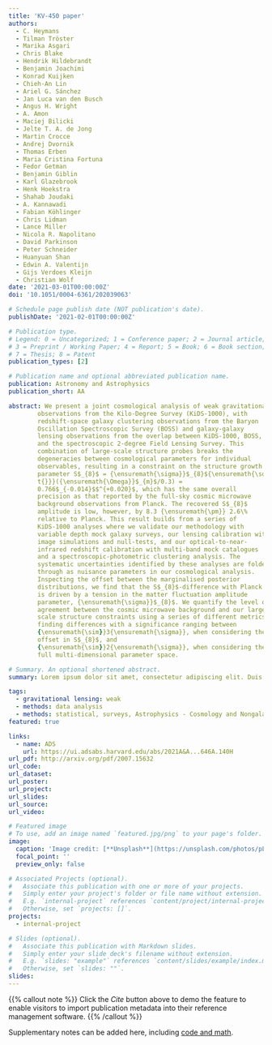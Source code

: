 ```yaml
---
title: 'KV-450 paper'
authors:
  - C. Heymans
  - Tilman Tröster
  - Marika Asgari
  - Chris Blake
  - Hendrik Hildebrandt
  - Benjamin Joachimi
  - Konrad Kuijken
  - Chieh-An Lin
  - Ariel G. Sánchez
  - Jan Luca van den Busch
  - Angus H. Wright
  - A. Amon
  - Maciej Bilicki
  - Jelte T. A. de Jong
  - Martin Crocce
  - Andrej Dvornik
  - Thomas Erben
  - Maria Cristina Fortuna
  - Fedor Getman
  - Benjamin Giblin
  - Karl Glazebrook
  - Henk Hoekstra
  - Shahab Joudaki
  - A. Kannawadi
  - Fabian Köhlinger
  - Chris Lidman
  - Lance Miller
  - Nicola R. Napolitano
  - David Parkinson
  - Peter Schneider
  - Huanyuan Shan
  - Edwin A. Valentijn
  - Gijs Verdoes Kleijn
  - Christian Wolf
date: '2021-03-01T00:00:00Z'
doi: '10.1051/0004-6361/202039063'

# Schedule page publish date (NOT publication's date).
publishDate: '2021-02-01T00:00:00Z'

# Publication type.
# Legend: 0 = Uncategorized; 1 = Conference paper; 2 = Journal article;
# 3 = Preprint / Working Paper; 4 = Report; 5 = Book; 6 = Book section;
# 7 = Thesis; 8 = Patent
publication_types: [2]

# Publication name and optional abbreviated publication name.
publication: Astronomy and Astrophysics
publication_short: AA

abstract: We present a joint cosmological analysis of weak gravitational lensing
        observations from the Kilo-Degree Survey (KiDS-1000), with
        redshift-space galaxy clustering observations from the Baryon
        Oscillation Spectroscopic Survey (BOSS) and galaxy-galaxy
        lensing observations from the overlap between KiDS-1000, BOSS,
        and the spectroscopic 2-degree Field Lensing Survey. This
        combination of large-scale structure probes breaks the
        degeneracies between cosmological parameters for individual
        observables, resulting in a constraint on the structure growth
        parameter S$_{8}$ = {\ensuremath{\sigma}}$_{8}${\ensuremath{\sqr
        t{}}}({\ensuremath{\Omega}}$_{m}$/0.3) =
        0.766$_{-0.014}$$^{+0.020}$, which has the same overall
        precision as that reported by the full-sky cosmic microwave
        background observations from Planck. The recovered S$_{8}$
        amplitude is low, however, by 8.3 {\ensuremath{\pm}} 2.6\%
        relative to Planck. This result builds from a series of
        KiDS-1000 analyses where we validate our methodology with
        variable depth mock galaxy surveys, our lensing calibration with
        image simulations and null-tests, and our optical-to-near-
        infrared redshift calibration with multi-band mock catalogues
        and a spectroscopic-photometric clustering analysis. The
        systematic uncertainties identified by these analyses are folded
        through as nuisance parameters in our cosmological analysis.
        Inspecting the offset between the marginalised posterior
        distributions, we find that the S$_{8}$-difference with Planck
        is driven by a tension in the matter fluctuation amplitude
        parameter, {\ensuremath{\sigma}}$_{8}$. We quantify the level of
        agreement between the cosmic microwave background and our large-
        scale structure constraints using a series of different metrics,
        finding differences with a significance ranging between
        {\ensuremath{\sim}}3{\ensuremath{\sigma}}, when considering the
        offset in S$_{8}$, and
        {\ensuremath{\sim}}2{\ensuremath{\sigma}}, when considering the
        full multi-dimensional parameter space.

# Summary. An optional shortened abstract.
summary: Lorem ipsum dolor sit amet, consectetur adipiscing elit. Duis posuere tellus ac convallis placerat. Proin tincidunt magna sed ex sollicitudin condimentum.

tags:
  - gravitational lensing: weak
  - methods: data analysis
  - methods: statistical, surveys, Astrophysics - Cosmology and Nongalactic Astrophysics
featured: true

links:
  - name: ADS
    url: https://ui.adsabs.harvard.edu/abs/2021A&A...646A.140H
url_pdf: http://arxiv.org/pdf/2007.15632
url_code:
url_dataset:
url_poster:
url_project:
url_slides:
url_source:
url_video:

# Featured image
# To use, add an image named `featured.jpg/png` to your page's folder.
image:
  caption: 'Image credit: [**Unsplash**](https://unsplash.com/photos/pLCdAaMFLTE)'
  focal_point: ''
  preview_only: false

# Associated Projects (optional).
#   Associate this publication with one or more of your projects.
#   Simply enter your project's folder or file name without extension.
#   E.g. `internal-project` references `content/project/internal-project/index.md`.
#   Otherwise, set `projects: []`.
projects:
  - internal-project

# Slides (optional).
#   Associate this publication with Markdown slides.
#   Simply enter your slide deck's filename without extension.
#   E.g. `slides: "example"` references `content/slides/example/index.md`.
#   Otherwise, set `slides: ""`.
slides:
---
```


{{% callout note %}}
Click the _Cite_ button above to demo the feature to enable visitors to import publication metadata into their reference management software.
{{% /callout %}}

Supplementary notes can be added here, including [code and math](https://wowchemy.com/docs/content/writing-markdown-latex/).
